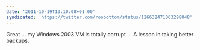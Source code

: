 ```yaml
---
date: '2011-10-19T13:10:08+01:00'
syndicated: 'https://twitter.com/roobottom/status/126632471063298048'
---
```

Great ... my Windows 2003 VM is totally corrupt ... A lesson in taking better backups.
